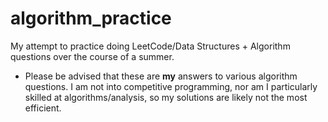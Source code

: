 # algorithm_practice
My attempt to practice doing LeetCode/Data Structures + Algorithm questions over the course of a summer. 
- Please be advised that these are **my** answers to various algorithm questions. I am not into competitive programming, nor am I particularly skilled at algorithms/analysis, so my solutions are likely not the most efficient.
